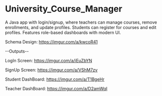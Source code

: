 # University_Course_Manager
A Java app with login/signup, where teachers can manage courses, remove enrollments, and update profiles. Students can register for courses and edit profiles. Features role-based dashboards with modern UI.

Schema Design: https://imgur.com/a/kwcoR41

--Outputs--

LogIn Screen: https://imgur.com/a/iEuZbYN

SignUp Screen: https://imgur.com/a/VShM7zv

Student DashBoard: https://imgur.com/a/T1BgeHr

Teacher DashBoard: https://imgur.com/a/D2amWqI

